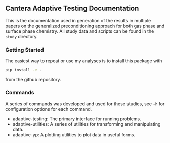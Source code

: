 ## Cantera Adaptive Testing Documentation
This is the documentation used in generation of the results in multiple papers on the
generalized preconditioning approach for both gas phase and surface phase chemistry.
All study data and scripts can be found in the `study` directory.

### Getting Started
The easiest way to repeat or use my analyses is to install this package with

```sh
pip install -e .
```
from the github repository.

### Commands
A series of commands was developed and used for these studies, see `-h` for configuration options for each command.
- adaptive-testing: The primary interface for running problems.
- adaptive-utilities: A series of utilities for transforming and manipulating data.
- adaptive-yp: A plotting utilities to plot data in useful forms.
